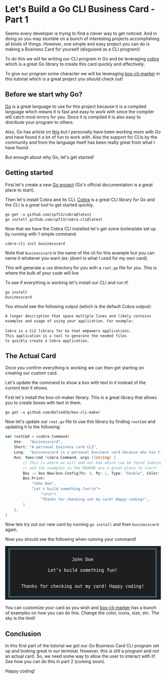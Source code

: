 # Let's Build a Go CLI Business Card - Part 1

Seems every developer is trying to find a clever way to get noticed. And in doing so you may stumble on a bunch of interesting projects accomplishing all kinds of things. However, one simple and easy project you can do is making a Business Card for yourself (disguised as a CLI program)! 

To do this we will be writing our CLI program in Go and be leveraging [cobra](https://pkg.go.dev/github.com/spf13/cobra@v1.6.1) which is a great Go library to create this card quickly and effectively. 

To give our program some character we will be leveraging [box-cli-marker](https://github.com/Delta456/box-cli-maker) in this tutorial which is a great project you should check out!

## Before we start why Go? 
[Go](https://go.dev/) is a great language to use for this project because it is a compiled language which means it is fast and easy to work with since the compiler will catch most errors for you. Since it is compiled it is also easy to distribute your program to others.

Also, Go has article on [this](https://go.dev/solutions/clis) but I personally have been working more with Go and have found it a lot of fun to work with. Also the support for CLIs by the community and from the language itself has been really great from what I have found.

But enough about why Go, let's get started!

## Getting started
First let's create a new [Go project](https://go.dev/doc/code) (Go's official documentation is a great place to start). 

Then let's install Cobra and its CLI. [Cobra](https://github.com/spf13/cobra) is a great CLI library for Go and the CLI is a great tool to get started quickly.
```shell
go get -u github.com/spf13/cobra@latest
go install github.com/spf13/cobra-cli@latest
```

Now that we have the Cobra CLI installed let's get some boilerplate set up by running with 1 simple command.

```shell
cobra-cli init businesscard
```
Note that `businesscard` is the name of the cli for this example but you can name it whatever you want (ex: jdvert is what I used for my own card). 

This will generate a `cmd` directory for you with a `root.go` file for you. This is where the bulk of your code will live

To see if everything is working let's install our CLI and run it!

```shell
go install
businesscard
```

You should see the following output (which is the default Cobra output):
```shell
A longer description that spans multiple lines and likely contains
examples and usage of using your application. For example:

Cobra is a CLI library for Go that empowers applications.
This application is a tool to generate the needed files
to quickly create a Cobra application.

```

## The Actual Card 
Once you confirm everything is working we can then get starting on creating our custom card. 

Let's update the command to show a box with text in it instead of the current text it shows. 

First let's install the box-cli-maker library. This is a great library that allows you to create boxes with text in them. 

```shell
go get -u github.com/Delta456/box-cli-maker
```

Now let's update our `root.go` file to use this library by finding `rootCmd` and updating it to the following:

```go
var rootCmd = &cobra.Command{
	Use:   "businesscard",
	Short: "A personal business card CLI",
	Long:  "businesscard is a personal business card because who has time to actually spend printing real ones.",
	Run: func(cmd *cobra.Command, args []string) {
        // This is where we will add our box which can be found looking at https://github.com/Delta456/box-cli-maker#usage 
        // and the examples in the README are a great place to start!
		Box := box.New(box.Config{Px: 4, Py: 1, Type: "Double", Color: "Cyan", ContentAlign: "Center"})
		Box.Print(
			"John Doe",
			"Let's build something fun!\n"+
				"\n\n"+
				"Thanks for checking out my card! Happy coding!",
		)
	},
}
```

Now lets try out our new card by running `go install` and then `businesscard` again.

Now you should see the following when running your command!

![Image of the cli running with the code shown above](../images/john-doe-cli-part-1.1.png)

You can customize your card as you wish and [box-cli-marker](https://github.com/Delta456/box-cli-maker/blob/master/README.md) has a bunch of examples on how you can do this. Change the color, icons, size, etc. The sky is the limit!

## Conclusion

In this first part of the tutorial we got our Go Business Card CLI program set up and looking great in our terminal. However, this is still a program and not an actual card. So, we need some way to allow the user to interact with it! See how you can do this in part 2 (coming soon). 

Happy coding!



